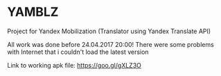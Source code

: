 # YAMBLZ
Project for Yandex Mobilization (Translator using Yandex Translate API)

All work was done before 24.04.2017 20:00! There were some problems with Internet that i couldn't load the latest version

Link to working apk file: https://goo.gl/gXLZ3O


